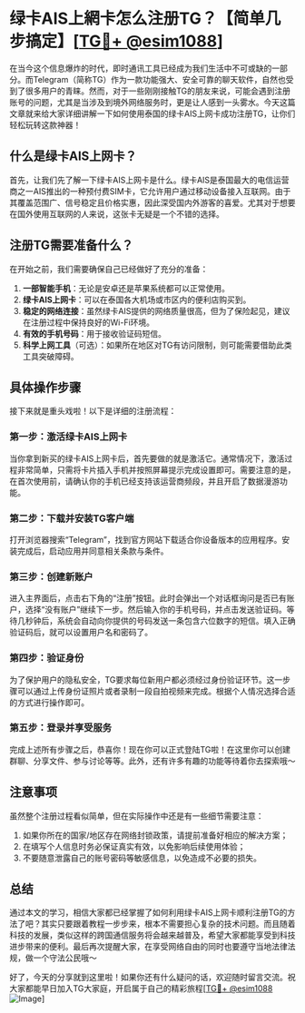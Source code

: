 # 绿卡AIS上網卡怎么注册TG？【简单几步搞定】[[TG💪+ @esim1088](https://t.me/s/esim1088)]

在当今这个信息爆炸的时代，即时通讯工具已经成为我们生活中不可或缺的一部分。而Telegram（简称TG）作为一款功能强大、安全可靠的聊天软件，自然也受到了很多用户的青睐。然而，对于一些刚刚接触TG的朋友来说，可能会遇到注册账号的问题，尤其是当涉及到境外网络服务时，更是让人感到一头雾水。今天这篇文章就来给大家详细讲解一下如何使用泰国的绿卡AIS上网卡成功注册TG，让你们轻松玩转这款神器！

## 什么是绿卡AIS上网卡？

首先，让我们先了解一下绿卡AIS上网卡是什么。绿卡AIS是泰国最大的电信运营商之一AIS推出的一种预付费SIM卡，它允许用户通过移动设备接入互联网。由于其覆盖范围广、信号稳定且价格实惠，因此深受国内外游客的喜爱。尤其对于想要在国外使用互联网的人来说，这张卡无疑是一个不错的选择。

## 注册TG需要准备什么？

在开始之前，我们需要确保自己已经做好了充分的准备：

1. **一部智能手机**：无论是安卓还是苹果系统都可以正常使用。
2. **绿卡AIS上网卡**：可以在泰国各大机场或市区内的便利店购买到。
3. **稳定的网络连接**：虽然绿卡AIS提供的网络质量很高，但为了保险起见，建议在注册过程中保持良好的Wi-Fi环境。
4. **有效的手机号码**：用于接收验证码短信。
5. **科学上网工具**（可选）：如果所在地区对TG有访问限制，则可能需要借助此类工具突破障碍。

## 具体操作步骤

接下来就是重头戏啦！以下是详细的注册流程：

### 第一步：激活绿卡AIS上网卡
当你拿到新买的绿卡AIS上网卡后，首先要做的就是激活它。通常情况下，激活过程非常简单，只需将卡片插入手机并按照屏幕提示完成设置即可。需要注意的是，在首次使用前，请确认你的手机已经支持该运营商频段，并且开启了数据漫游功能。

### 第二步：下载并安装TG客户端
打开浏览器搜索“Telegram”，找到官方网站下载适合你设备版本的应用程序。安装完成后，启动应用并同意相关条款与条件。

### 第三步：创建新账户
进入主界面后，点击右下角的“注册”按钮。此时会弹出一个对话框询问是否已有账户，选择“没有账户”继续下一步。然后输入你的手机号码，并点击发送验证码。等待几秒钟后，系统会自动向你提供的号码发送一条包含六位数字的短信。填入正确验证码后，就可以设置用户名和密码了。

### 第四步：验证身份
为了保护用户的隐私安全，TG要求每位新用户都必须经过身份验证环节。这一步骤可以通过上传身份证照片或者录制一段自拍视频来完成。根据个人情况选择合适的方式进行操作即可。

### 第五步：登录并享受服务
完成上述所有步骤之后，恭喜你！现在你可以正式登陆TG啦！在这里你可以创建群聊、分享文件、参与讨论等等。此外，还有许多有趣的功能等待着你去探索哦～

## 注意事项

虽然整个注册过程看似简单，但在实际操作中还是有一些细节需要注意：

1. 如果你所在的国家/地区存在网络封锁政策，请提前准备好相应的解决方案；
2. 在填写个人信息时务必保证真实有效，以免影响后续使用体验；
3. 不要随意泄露自己的账号密码等敏感信息，以免造成不必要的损失。

## 总结

通过本文的学习，相信大家都已经掌握了如何利用绿卡AIS上网卡顺利注册TG的方法了吧？其实只要跟着教程一步步来，根本不需要担心复杂的技术问题。而且随着科技的发展，类似这样的跨国通信服务将会越来越普及，希望大家都能享受到科技进步带来的便利。最后再次提醒大家，在享受网络自由的同时也要遵守当地法律法规，做一个守法公民哦～

好了，今天的分享就到这里啦！如果你还有什么疑问的话，欢迎随时留言交流。祝大家都能早日加入TG大家庭，开启属于自己的精彩旅程[[TG💪+ @esim1088](https://t.me/s/esim1088) ![Image](https://i.postimg.cc/4NQfJmqS/Snipaste-2025-05-13-00-14-12.png)]
